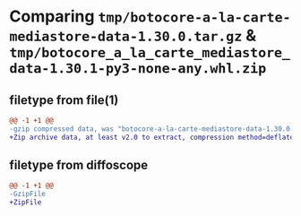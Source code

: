 # Comparing `tmp/botocore-a-la-carte-mediastore-data-1.30.0.tar.gz` & `tmp/botocore_a_la_carte_mediastore_data-1.30.1-py3-none-any.whl.zip`

## filetype from file(1)

```diff
@@ -1 +1 @@
-gzip compressed data, was "botocore-a-la-carte-mediastore-data-1.30.0.tar", last modified: Tue Jul  4 01:44:53 2023, max compression
+Zip archive data, at least v2.0 to extract, compression method=deflate
```

## filetype from diffoscope

```diff
@@ -1 +1 @@
-GzipFile
+ZipFile
```

